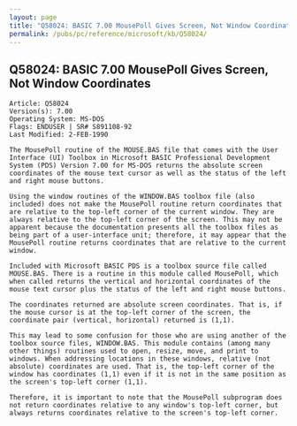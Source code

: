 ```yaml
---
layout: page
title: "Q58024: BASIC 7.00 MousePoll Gives Screen, Not Window Coordinates"
permalink: /pubs/pc/reference/microsoft/kb/Q58024/
---
```


## Q58024: BASIC 7.00 MousePoll Gives Screen, Not Window Coordinates

	Article: Q58024
	Version(s): 7.00
	Operating System: MS-DOS
	Flags: ENDUSER | SR# S891108-92
	Last Modified: 2-FEB-1990
	
	The MousePoll routine of the MOUSE.BAS file that comes with the User
	Interface (UI) Toolbox in Microsoft BASIC Professional Development
	System (PDS) Version 7.00 for MS-DOS returns the absolute screen
	coordinates of the mouse text cursor as well as the status of the left
	and right mouse buttons.
	
	Using the window routines of the WINDOW.BAS toolbox file (also
	included) does not make the MousePoll routine return coordinates that
	are relative to the top-left corner of the current window. They are
	always relative to the top-left corner of the screen. This may not be
	apparent because the documentation presents all the toolbox files as
	being part of a user-interface unit; therefore, it may appear that the
	MousePoll routine returns coordinates that are relative to the current
	window.
	
	Included with Microsoft BASIC PDS is a toolbox source file called
	MOUSE.BAS. There is a routine in this module called MousePoll, which
	when called returns the vertical and horizontal coordinates of the
	mouse text cursor plus the status of the left and right mouse buttons.
	
	The coordinates returned are absolute screen coordinates. That is, if
	the mouse cursor is at the top-left corner of the screen, the
	coordinate pair (vertical, horizontal) returned is (1,1).
	
	This may lead to some confusion for those who are using another of the
	toolbox source files, WINDOW.BAS. This module contains (among many
	other things) routines used to open, resize, move, and print to
	windows. When addressing locations in these windows, relative (not
	absolute) coordinates are used. That is, the top-left corner of the
	window has coordinates (1,1) even if it is not in the same position as
	the screen's top-left corner (1,1).
	
	Therefore, it is important to note that the MousePoll subprogram does
	not return coordinates relative to any window's top-left corner, but
	always returns coordinates relative to the screen's top-left corner.
